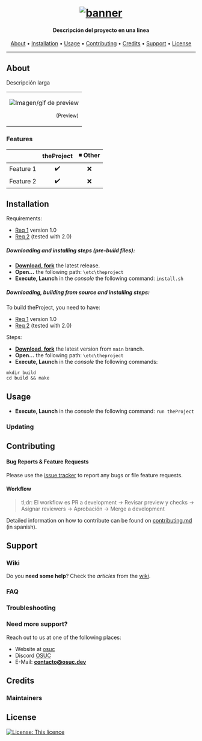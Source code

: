 <h1 align="center">
  <br>
  <a href=#><img src="https://github.githubassets.com/images/modules/logos_page/GitHub-Logo.png" alt="banner"></a>
</h1>

<h4 align="center"> Descripción del proyecto en una linea </h4>

<p align="center">
     <!-- Badges Here -->
</p>
      
<p align="center">
  <a href="#about">About</a> •
  <a href="#installation">Installation</a> •  
  <a href="#usage">Usage</a> •
  <a href="#contributing">Contributing</a> •
  <a href="#credits">Credits</a> •
  <a href="#support">Support</a> •
  <a href="#license">License</a>
</p>

---

## About

Descripción larga

<table>
<tr>
<td>

![Imagen/gif de preview](#)
<p align="right">
<sub>(Preview)</sub>
</p>

</td>
</tr>
</table>

### Features

|                            |  theProject        | ◾ Other           |
| -------------------------- | :----------------: | :---------------: |
| Feature 1                  |         ✔️         |        ❌        |
| Feature 2                  |         ✔️         |        ❌        |


## Installation
Requirements:
- [Req 1](#) version 1.0
- [Req 2](#) (tested with 2.0)

##### Downloading and installing steps (pre-build files):
* **[Download, fork](#)** the latest release.
* **Open...** the following path: `\etc\theproject`
* **Execute, Launch** in the _console_ the following command: `install.sh`

##### Downloading, building from source and installing steps:
To build theProject, you need to have:
- [Req 1](#) version 1.0
- [Req 2](#) (tested with 2.0)

Steps: 
* **[Download, fork](#)** the latest version from `main` branch.
* **Open...** the following path: `\etc\theproject`
* **Execute, Launch** in the _console_ the following commands:
```
mkdir build
cd build && make
```

## Usage

* **Execute, Launch** in the _console_ the following command: `run theProject`


### Updating


## Contributing


#### Bug Reports & Feature Requests

Please use the [issue tracker](#) to report any bugs or file feature requests.

#### Workflow

> tl;dr:
> El workflow es PR a development -> Revisar preview y checks -> Asignar reviewers -> Aprobación -> Merge a development

Detailed information on how to contribute can be found on [contributing.md](contributing.md) (in spanish).





## Support

### Wiki

Do you **need some help**? Check the _articles_ from the [wiki](#).

### FAQ

### Troubleshooting

### Need more support?
Reach out to us at one of the following places:

- Website at [osuc](https://osuc.dev)
- Discord [OSUC](#)
- E-Mail: **contacto@osuc.dev**

## Credits

### Maintainers


## License

[![License: This licence](#)](#)
